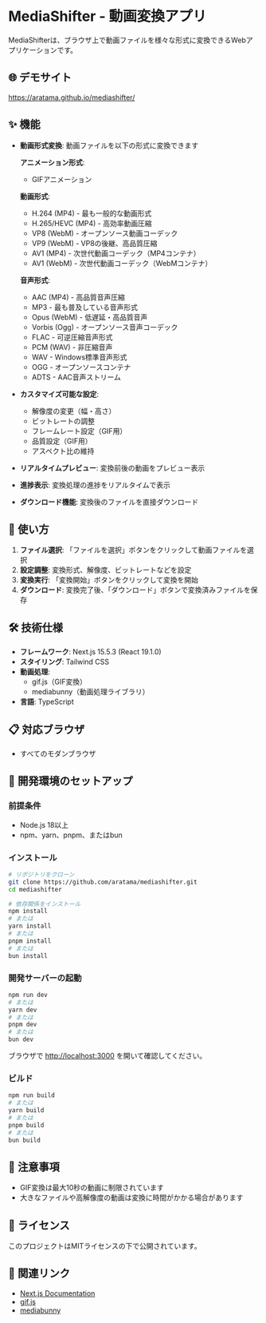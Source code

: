 # MediaShifter - 動画変換アプリ

MediaShifterは、ブラウザ上で動画ファイルを様々な形式に変換できるWebアプリケーションです。

## 🌐 デモサイト

https://aratama.github.io/mediashifter/

## ✨ 機能

- **動画形式変換**: 動画ファイルを以下の形式に変換できます
  
  **アニメーション形式**:
  - GIFアニメーション
  
  **動画形式**:
  - H.264 (MP4) - 最も一般的な動画形式
  - H.265/HEVC (MP4) - 高効率動画圧縮
  - VP8 (WebM) - オープンソース動画コーデック
  - VP9 (WebM) - VP8の後継、高品質圧縮
  - AV1 (MP4) - 次世代動画コーデック（MP4コンテナ）
  - AV1 (WebM) - 次世代動画コーデック（WebMコンテナ）
  
  **音声形式**:
  - AAC (MP4) - 高品質音声圧縮
  - MP3 - 最も普及している音声形式
  - Opus (WebM) - 低遅延・高品質音声
  - Vorbis (Ogg) - オープンソース音声コーデック
  - FLAC - 可逆圧縮音声形式
  - PCM (WAV) - 非圧縮音声
  - WAV - Windows標準音声形式
  - OGG - オープンソースコンテナ
  - ADTS - AAC音声ストリーム

- **カスタマイズ可能な設定**:
  - 解像度の変更（幅・高さ）
  - ビットレートの調整
  - フレームレート設定（GIF用）
  - 品質設定（GIF用）
  - アスペクト比の維持

- **リアルタイムプレビュー**: 変換前後の動画をプレビュー表示
- **進捗表示**: 変換処理の進捗をリアルタイムで表示
- **ダウンロード機能**: 変換後のファイルを直接ダウンロード

## 🚀 使い方

1. **ファイル選択**: 「ファイルを選択」ボタンをクリックして動画ファイルを選択
2. **設定調整**: 変換形式、解像度、ビットレートなどを設定
3. **変換実行**: 「変換開始」ボタンをクリックして変換を開始
4. **ダウンロード**: 変換完了後、「ダウンロード」ボタンで変換済みファイルを保存

## 🛠️ 技術仕様

- **フレームワーク**: Next.js 15.5.3 (React 19.1.0)
- **スタイリング**: Tailwind CSS
- **動画処理**: 
  - gif.js（GIF変換）
  - mediabunny（動画処理ライブラリ）
- **言語**: TypeScript

## 📋 対応ブラウザ

- すべてのモダンブラウザ

## 🔧 開発環境のセットアップ

### 前提条件

- Node.js 18以上
- npm、yarn、pnpm、またはbun

### インストール

```bash
# リポジトリをクローン
git clone https://github.com/aratama/mediashifter.git
cd mediashifter

# 依存関係をインストール
npm install
# または
yarn install
# または
pnpm install
# または
bun install
```

### 開発サーバーの起動

```bash
npm run dev
# または
yarn dev
# または
pnpm dev
# または
bun dev
```

ブラウザで [http://localhost:3000](http://localhost:3000) を開いて確認してください。

### ビルド

```bash
npm run build
# または
yarn build
# または
pnpm build
# または
bun build
```

## 📝 注意事項

- GIF変換は最大10秒の動画に制限されています
- 大きなファイルや高解像度の動画は変換に時間がかかる場合があります

## 📄 ライセンス

このプロジェクトはMITライセンスの下で公開されています。

## 🔗 関連リンク

- [Next.js Documentation](https://nextjs.org/docs)
- [gif.js](https://github.com/jnordberg/gif.js)
- [mediabunny](https://github.com/ThaUnknown/mediabunny)
